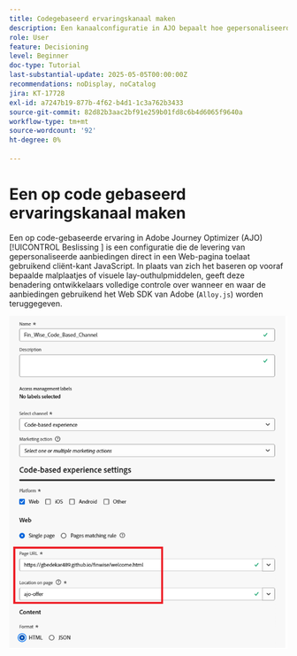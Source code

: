```yaml
---
title: Codegebaseerd ervaringskanaal maken
description: Een kanaalconfiguratie in AJO bepaalt hoe gepersonaliseerde inhoud, zoals aanbiedingen, via een specifiek kanaal zoals web, e-mail, mobiele app of andere digitale aanraakpunten wordt geleverd.
role: User
feature: Decisioning
level: Beginner
doc-type: Tutorial
last-substantial-update: 2025-05-05T00:00:00Z
recommendations: noDisplay, noCatalog
jira: KT-17728
exl-id: a7247b19-877b-4f62-b4d1-1c3a762b3433
source-git-commit: 82d82b3aac2bf91e259b01fd8c6b4d6065f9640a
workflow-type: tm+mt
source-wordcount: '92'
ht-degree: 0%

---
```


# Een op code gebaseerd ervaringskanaal maken

Een op code-gebaseerde ervaring in Adobe Journey Optimizer (AJO) [!UICONTROL  Beslissing ] is een configuratie die de levering van gepersonaliseerde aanbiedingen direct in een Web-pagina toelaat gebruikend cliënt-kant JavaScript. In plaats van zich het baseren op vooraf bepaalde malplaatjes of visuele lay-outhulpmiddelen, geeft deze benadering ontwikkelaars volledige controle over wanneer en waar de aanbiedingen gebruikend het Web SDK van Adobe (`Alloy.js`) worden teruggegeven.

![ creeer-kanaal ](assets/cbe-channel.png)
